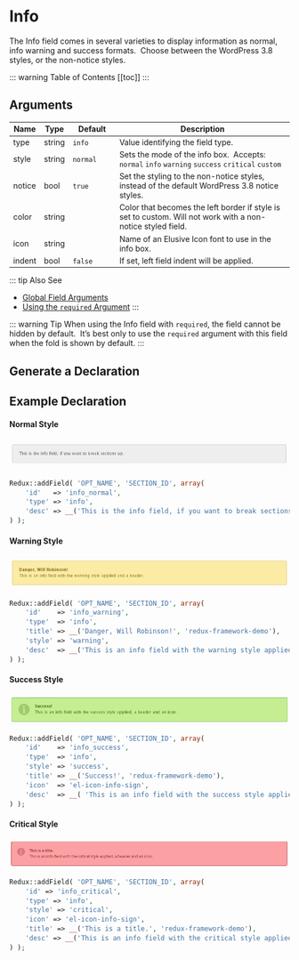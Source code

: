 # Info

The Info field comes in several varieties to display information as normal, info warning and success formats.  Choose between the WordPress 3.8 styles, or the non-notice styles.

::: warning Table of Contents
[[toc]]
:::

## Arguments
|Name|Type|<div style="width:70px;">Default</div>|Description|
|--- |--- |--- |--- |
|type|string|`info`|Value identifying the field type.|
|style|string|`normal`|Sets the mode of the info box.  Accepts:  `normal` `info` `warning` `success` `critical` `custom`|
|notice|bool|`true`|Set the styling to the non-notice styles, instead of the default WordPress 3.8 notice styles.|
|color|string||Color that becomes the left border if style is set to custom. Will not work with a non-notice styled field.|
|icon|string||Name of an Elusive Icon font to use in the info box.|
|indent|bool|`false`|If set, left field indent will be applied.|

::: tip Also See
- [Global Field Arguments](../configuration/fields/arguments.md)
- [Using the `required` Argument](../configuration/fields/required.md)
:::

::: warning Tip
When using the Info field with `required`, the field cannot be hidden by default.  It’s best only to use the `required` argument with this field when the fold is shown by default.
:::

## Generate a Declaration
<script>
import builder from './info.json';
export default {
    data () {
        return {
            builder: builder,
            defaults: {}
        };
    }
}
</script>
<builder :builder_json="builder" :builder_defaults="defaults" />

## Example Declaration

#### Normal Style
<span style="display:block;text-align:center">![](./img/info_normal.png)</span>

```php
Redux::addField( 'OPT_NAME', 'SECTION_ID', array(
    'id'   => 'info_normal',
    'type' => 'info',
    'desc' => __('This is the info field, if you want to break sections up.', 'redux-framework-demo')
) );
```

#### Warning Style

<span style="display:block;text-align:center">![](./img/info_warning.png)</span>

```php
Redux::addField( 'OPT_NAME', 'SECTION_ID', array(
    'id'    => 'info_warning',
    'type'  => 'info',
    'title' => __('Danger, Will Robinson!', 'redux-framework-demo'),
    'style' => 'warning',
    'desc'  => __('This is an info field with the warning style applied and a header.', 'redux-framework-demo')
) );
```

#### Success Style

<span style="display:block;text-align:center">![](./img/info_success.png)</span>

```php
Redux::addField( 'OPT_NAME', 'SECTION_ID', array(
    'id'    => 'info_success',
    'type'  => 'info',
    'style' => 'success',
    'title' => __('Success!', 'redux-framework-demo'),
    'icon'  => 'el-icon-info-sign',
    'desc'  => __( 'This is an info field with the success style applied, a header and an icon.', 'redux-framework-demo')
) );
```

#### Critical Style
<span style="display:block;text-align:center">![](./img/info_critical.png)</span>

```php
Redux::addField( 'OPT_NAME', 'SECTION_ID', array(
    'id' => 'info_critical',
    'type' => 'info',
    'style' => 'critical',
    'icon' => 'el-icon-info-sign',
    'title' => __('This is a title.', 'redux-framework-demo'),
    'desc' => __('This is an info field with the critical style applied, a header and an icon.', 'redux-framework-demo')
) );
```

